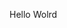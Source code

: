 Hello Wolrd
























































































































































































































































































































































































































































































































































































































































































































































































































































































































































































































































































































































































































































































































































































































































































































































































































































































































































































































































































































































































































































































































































































































































































































































































































































































































































































































































































































































































































































































































































































































































































































































































































































































































































































































































































